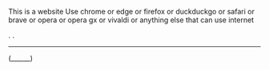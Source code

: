 This is a website
Use chrome or edge or firefox or duckduckgo or safari or brave or opera or opera gx or vivaldi or anything else that can use internet

.        .
  ______
 (______)
